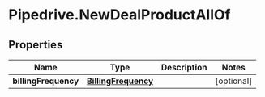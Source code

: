 # Pipedrive.NewDealProductAllOf

## Properties

Name | Type | Description | Notes
------------ | ------------- | ------------- | -------------
**billingFrequency** | [**BillingFrequency**](BillingFrequency.md) |  | [optional] 


